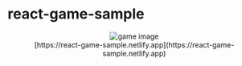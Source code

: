 # react-game-sample

<div align="center">
  <img src="https://github.com/nabeliwo/react-game-sample/blob/master/image.gif" alt="game image">
</div>
<div align="center">
[https://react-game-sample.netlify.app](https://react-game-sample.netlify.app)
</div>


